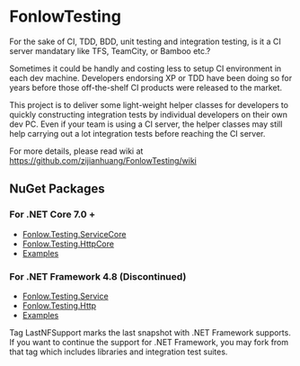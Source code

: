 # FonlowTesting

For the sake of CI, TDD, BDD, unit testing and integration testing, is it a CI server mandatary like TFS, TeamCity, or Bamboo etc.? 

Sometimes it could be handly and costing less to setup CI environment in each dev machine. Developers endorsing XP or TDD have been doing so for years before those off-the-shelf CI products were released to the market.

This project is to deliver some light-weight helper classes for developers to quickly constructing integration tests by individual developers on their own dev PC. Even if your team is using a CI server, the helper classes may still help carrying out a lot integration tests before reaching the CI server.

For more details, please read wiki at https://github.com/zijianhuang/FonlowTesting/wiki



## NuGet Packages

### For .NET Core 7.0 +

* [Fonlow.Testing.ServiceCore](https://www.nuget.org/packages/Fonlow.Testing.ServiceCore/)
* [Fonlow.Testing.HttpCore](https://www.nuget.org/packages/Fonlow.Testing.HttpCore/)
* [Examples](https://github.com/zijianhuang/DemoCoreWeb/tree/master/Tests/IntegrationTestsCore)

### For .NET Framework 4.8 (Discontinued)

* [Fonlow.Testing.Service](https://www.nuget.org/packages/Fonlow.Testing.Service/)
* [Fonlow.Testing.Http](https://www.nuget.org/packages/Fonlow.Testing.Http/)
* [Examples](https://github.com/zijianhuang/webapiclientgenexamples/tree/master/Tests/IntegrationTests)

Tag LastNFSupport marks the last snapshot with .NET Framework supports. If you want to continue the support for .NET Framework, you may fork from that tag which includes libraries and integration test suites.